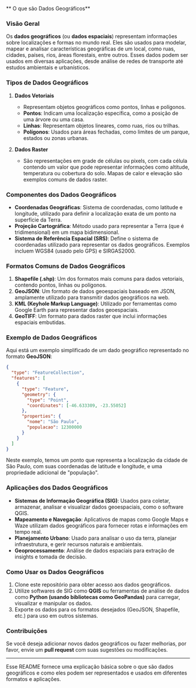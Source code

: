 ** O que são Dados Geográficos**

### Visão Geral
Os **dados geográficos** (ou **dados espaciais**) representam informações sobre localizações e formas no mundo real. Eles são usados para modelar, mapear e analisar características geográficas de um local, como ruas, cidades, países, rios, áreas florestais, entre outros. Esses dados podem ser usados em diversas aplicações, desde análise de redes de transporte até estudos ambientais e urbanísticos.

### Tipos de Dados Geográficos

1. **Dados Vetoriais**
    - Representam objetos geográficos como pontos, linhas e polígonos.
    - **Pontos**: Indicam uma localização específica, como a posição de uma árvore ou uma casa.
    - **Linhas**: Representam objetos lineares, como ruas, rios ou trilhas.
    - **Polígonos**: Usados para áreas fechadas, como limites de um parque, estados ou zonas urbanas.

2. **Dados Raster**
    - São representações em grade de células ou pixels, com cada célula contendo um valor que pode representar informações como altitude, temperatura ou cobertura do solo. Mapas de calor e elevação são exemplos comuns de dados raster.

### Componentes dos Dados Geográficos

- **Coordenadas Geográficas**: Sistema de coordenadas, como latitude e longitude, utilizado para definir a localização exata de um ponto na superfície da Terra.
- **Projeção Cartográfica**: Método usado para representar a Terra (que é tridimensional) em um mapa bidimensional.
- **Sistema de Referência Espacial (SRS)**: Define o sistema de coordenadas utilizado para representar os dados geográficos. Exemplos incluem WGS84 (usado pelo GPS) e SIRGAS2000.

### Formatos Comuns de Dados Geográficos

1. **Shapefile (.shp)**: Um dos formatos mais comuns para dados vetoriais, contendo pontos, linhas ou polígonos.
2. **GeoJSON**: Um formato de dados geoespaciais baseado em JSON, amplamente utilizado para transmitir dados geográficos na web.
3. **KML (Keyhole Markup Language)**: Utilizado por ferramentas como Google Earth para representar dados geoespaciais.
4. **GeoTIFF**: Um formato para dados raster que inclui informações espaciais embutidas.

### Exemplo de Dados Geográficos
Aqui está um exemplo simplificado de um dado geográfico representado no formato **GeoJSON**:

```json
{
  "type": "FeatureCollection",
  "features": [
    {
      "type": "Feature",
      "geometry": {
        "type": "Point",
        "coordinates": [-46.633309, -23.55052]
      },
      "properties": {
        "nome": "São Paulo",
        "populacao": 12300000
      }
    }
  ]
}
```

Neste exemplo, temos um ponto que representa a localização da cidade de São Paulo, com suas coordenadas de latitude e longitude, e uma propriedade adicional de "população".

### Aplicações dos Dados Geográficos

- **Sistemas de Informação Geográfica (SIG)**: Usados para coletar, armazenar, analisar e visualizar dados geoespaciais, como o software QGIS.
- **Mapeamento e Navegação**: Aplicativos de mapas como Google Maps e Waze utilizam dados geográficos para fornecer rotas e informações em tempo real.
- **Planejamento Urbano**: Usado para analisar o uso da terra, planejar infraestrutura, e gerir recursos naturais e ambientais.
- **Geoprocessamento**: Análise de dados espaciais para extração de insights e tomada de decisão.

### Como Usar os Dados Geográficos
1. Clone este repositório para obter acesso aos dados geográficos.
2. Utilize softwares de SIG como **QGIS** ou ferramentas de análise de dados como **Python (usando bibliotecas como GeoPandas)** para carregar, visualizar e manipular os dados.
3. Exporte os dados para os formatos desejados (GeoJSON, Shapefile, etc.) para uso em outros sistemas.

### Contribuições
Se você deseja adicionar novos dados geográficos ou fazer melhorias, por favor, envie um **pull request** com suas sugestões ou modificações.

---

Esse README fornece uma explicação básica sobre o que são dados geográficos e como eles podem ser representados e usados em diferentes formatos e aplicações.
